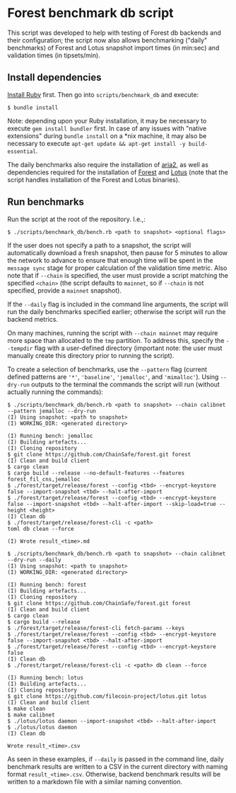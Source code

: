 # Forest benchmark db script

This script was developed to help with testing of Forest db backends and their
configuration; the script now also allows benchmarking ("daily" benchmarks) of
Forest and Lotus snapshot import times (in min:sec) and validation times (in
tipsets/min).

## Install dependencies

[Install Ruby](https://www.ruby-lang.org/en/documentation/installation/) first.
Then go into `scripts/benchmark_db` and execute:

```
$ bundle install
```

Note: depending upon your Ruby installation, it may be necessary to execute
`gem install bundler` first. In case of any issues with "native extensions"
during `bundle install` on a \*nix machine, it may also be necessary to execute
`apt-get update && apt-get install -y build-essential`.

The daily benchmarks also require the installation of
[aria2](https://github.com/aria2/aria2), as well as dependencies required for
the installation of [Forest](https://github.com/ChainSafe/forest) and
[Lotus](https://github.com/filecoin-project/lotus) (note that the script handles
installation of the Forest and Lotus binaries).

## Run benchmarks

Run the script at the root of the repository. I.e.,:

```
$ ./scripts/benchmark_db/bench.rb <path to snapshot> <optional flags>
```

If the user does not specify a path to a snapshot, the script will automatically
download a fresh snapshot, then pause for 5 minutes to allow the network to
advance to ensure that enough time will be spent in the `message sync` stage for
proper calculation of the validation time metric. Also note that if `--chain` is
specified, the user must provide a script matching the specified `<chain>` (the
script defaults to `mainnet`, so if `--chain` is not specified, provide a
`mainnet` snapshot).

If the `--daily` flag is included in the command line arguments, the script will
run the daily benchmarks specified earlier; otherwise the script will run the
backend metrics.

On many machines, running the script with `--chain mainnet` may require more
space than allocated to the `tmp` partition. To address this, specify the
`--tempdir` flag with a user-defined directory (important note: the user must
manually create this directory prior to running the script).

To create a selection of benchmarks, use the `--pattern` flag (current defined
patterns are `'*'`, `'baseline'`, `'jemalloc'`, and `'mimalloc'`). Using
`--dry-run` outputs to the terminal the commands the script will run (without
actually running the commands):

```
$ ./scripts/benchmark_db/bench.rb <path to snapshot> --chain calibnet --pattern jemalloc --dry-run
(I) Using snapshot: <path to snapshot>
(I) WORKING_DIR: <generated directory>

(I) Running bench: jemalloc
(I) Building artefacts...
(I) Cloning repository
$ git clone https://github.com/ChainSafe/forest.git forest
(I) Clean and build client
$ cargo clean
$ cargo build --release --no-default-features --features forest_fil_cns,jemalloc
$ ./forest/target/release/forest --config <tbd> --encrypt-keystore false --import-snapshot <tbd> --halt-after-import
$ ./forest/target/release/forest --config <tbd> --encrypt-keystore false --import-snapshot <tbd> --halt-after-import --skip-load=true --height <height>
(I) Clean db
$ ./forest/target/release/forest-cli -c <path>
toml db clean --force

(I) Wrote result_<time>.md
```

```
$ ./scripts/benchmark_db/bench.rb <path to snapshot> --chain calibnet --dry-run --daily
(I) Using snapshot: <path to snapshot>
(I) WORKING_DIR: <generated directory>

(I) Running bench: forest
(I) Building artefacts...
(I) Cloning repository
$ git clone https://github.com/ChainSafe/forest.git forest
(I) Clean and build client
$ cargo clean
$ cargo build --release
$ ./forest/target/release/forest-cli fetch-params --keys
$ ./forest/target/release/forest --config <tbd> --encrypt-keystore false --import-snapshot <tbd> --halt-after-import
$ ./forest/target/release/forest --config <tbd> --encrypt-keystore false
(I) Clean db
$ ./forest/target/release/forest-cli -c <path> db clean --force

(I) Running bench: lotus
(I) Building artefacts...
(I) Cloning repository
$ git clone https://github.com/filecoin-project/lotus.git lotus
(I) Clean and build client
$ make clean
$ make calibnet
$ ./lotus/lotus daemon --import-snapshot <tbd> --halt-after-import
$ ./lotus/lotus daemon
(I) Clean db

Wrote result_<time>.csv
```

As seen in these examples, if `--daily` is passed in the command line, daily
benchmark results are written to a CSV in the current directory with naming
format `result_<time>.csv`. Otherwise, backend benchmark results will be written
to a markdown file with a similar naming convention.
